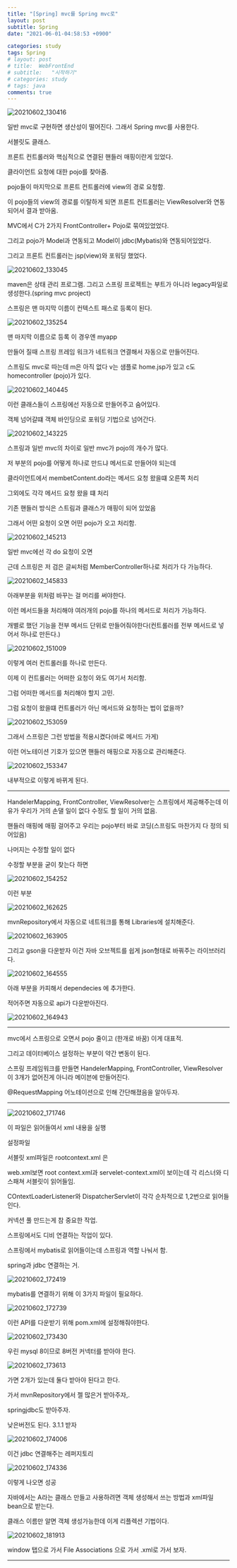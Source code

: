 ```yaml
---
title: "[Spring] mvc를 Spring mvc로"
layout: post
subtitle: Spring
date: "2021-06-01-04:58:53 +0900"

categories: study
tags: Spring
# layout: post
# title:  WebFrontEnd
# subtitle:   "시작하기"
# categories: study
# tags: java
comments: true
---
```



![20210602_130416](/assets/20210602_130416.png)

일반 mvc로 구현하면 생산성이 떨어진다. 그래서 Spring mvc를 사용한다.

서블릿도 클래스.

프론트 컨트롤러와 핵심적으로 연결된 핸들러 매핑이란게 있었다.

클라이언트 요청에 대한 pojo를 찾아줌.

pojo들이 마지막으로 프론트 컨트롤러에 view의 경로 요청함.

이 pojo들의 view의 경로를 이탈하게 되면 프론트 컨트롤러는 ViewResolver와 연동되어서 결과 받아옴.

MVC에서 C가 2가지 FrontController+ Pojo로 묶여있었었다.

그리고 pojo가 Model과 연동되고 Model이 jdbc(Mybatis)와 연동되어있었다.


그리고 프론트 컨트롤러는 jsp(view)와 포워딩 했었다.


![20210602_133045](/assets/20210602_133045.png)


maven은 상태 관리 프로그램.
그리고 스프링 프로젝트는 부트가 아니라 legacy파일로 생성한다.(spring mvc project)


스프링은 맨 마지막 이름이 컨텍스트 패스로 등록이 된다.

![20210602_135254](/assets/20210602_135254.png)

맨 마지막 이름으로 등록 이 경우엔 myapp


만들어 질때 스프링 프레임 워크가 네트워크 연결해서 자동으로 만들어진다.

스프링도 mvc로 따는데 m은 아직 없다 v는 샘플로 home.jsp가 있고
c도 homecontroller (pojo)가 있다.


![20210602_140445](/assets/20210602_140445.png)

이런 클래스들이 스프링에선 자동으로 만들어주고 숨어있다.

객체 넘어갈떄 객체 바인딩으로 포워딩 기법으로 넘어간다.

![20210602_143225](/assets/20210602_143225.png)

스프링과 일반 mvc의 차이로
일반 mvc가 pojo의 개수가 많다.


저 부분의 pojo를 어떻게 하나로 만드냐
메서드로 만들어야 되는데

클라이언트에서 membetContent.do라는 메서드 요청 왔을떄 오른쪽 처리

그외에도 각각 메서드 요청 왔을 떄 처리



기존 핸들러 방식은 스트림과 클래스가 매핑이 되어 있었음

그래서 어떤 요청이 오면 어떤 pojo가 오고 처리함.


![20210602_145213](/assets/20210602_145213.png)

일반 mvc에선 각 do 요청이 오면

근데 스프링은 저 검은 글씨처럼 MemberController하나로 처리가 다 가능하다.

![20210602_145833](/assets/20210602_145833.png)

아래부분을 위처럼 바꾸는 걸 머리를 써야한다.

이런 메서드들을 처리해야 여러개의 pojo를 하나의 메서드로 처리가 가능하다.


개별로 했던 기능을 전부 메서드 단위로 만들어줘야한다(컨트롤러를 전부 메서드로 넣어서 하나로 만든다.)

![20210602_151009](/assets/20210602_151009.png)

이렇게 여러 컨트롤러를 하나로 만든다.

이제 이 컨트롤러는 어떠한 요청이 와도 여기서 처리함.

그럼 어떠한 메서드를 처리해야 할지 고민.

그럼 요청이 왔을떄 컨트롤러가 아닌 메서드와 요청하는 법이 없을까?

![20210602_153059](/assets/20210602_153059.png)

그래서 스프링은 그런 방법을 적용시켰다(바로 메서드 가게)

이런 어노테이션 기호가 있으면 핸들러 매핑으로 자동으로 관리해준다.


![20210602_153347](/assets/20210602_153347.png)

내부적으로 이렇게 바뀌게 된다.


----

HandelerMapping, FrontController, ViewResolver는 스프링에서 제공해주는데 이유가 우리가 거의 손댈 일이 없다 수정도 할 일이 거의 없음.


핸들러 매핑에 매핑 걸어주고 우리는 pojo부터 바로 코딩(스프링도 마찬가지 다 정의 되어있음)

나머지는 수정할 일이 없다

수정할 부분을 굳이 찾는다 하면

![20210602_154252](/assets/20210602_154252.png)

이런 부분


![20210602_162625](/assets/20210602_162625.png)

mvnRepository에서 자동으로 네트워크를 통해 Libraries에 설치해준다.

![20210602_163905](/assets/20210602_163905.png)


그리고 gson을 다운받자
이건 자바 오브젝트를 쉽게 json형태로 바꿔주는 라이브러리다.

![20210602_164555](/assets/20210602_164555.png)

아래 부분을 카피해서 dependecies 에 추가한다.

적어주면 자동으로 api가 다운받아진다.

![20210602_164943](/assets/20210602_164943.png)

----



mvc에서 스프링으로 오면서 pojo 줄이고 (한개로 바꿈) 이게 대표적.

그리고 데이터베이스 설정하는 부분이 약간 변동이 된다.

스프링 프레임워크를 만들면 HandelerMapping, FrontController, ViewResolver 이 3개가 없어진게 아니라 메이븐에 만들어진다.

@RequestMapping 어노테이션으로 인해 간단해졌음을 알아두자.

-----


![20210602_171746](/assets/20210602_171746.png)

이 파일은 읽어들여서 xml 내용을 실행

설정파일

서블릿 xml파일은 rootcontext.xml 은

web.xml보면
root context.xml과 servelet-context.xml이 보이는데 각 리스너와 디스패쳐 서블릿이 읽어들임.

COntextLoaderListener와 DispatcherServlet이 각각 순차적으로 1,2번으로 읽어들인다.


커넥션 풀 만드는게 참 중요한 작업.

스프링에서도 디비 연결하는 작업이 있다.

스프링에서 mybatis로 읽어들이는데
스프링과 역할 나눠서 함.

spring과 jdbc 연결하는 거.


![20210602_172419](/assets/20210602_172419.png)

mybatis를 연결하기 위해 이 3가지 파일이 필요하다.

![20210602_172739](/assets/20210602_172739.png)

이런 API를 다운받기 위해 pom.xml에 설정해줘야한다.



![20210602_173430](/assets/20210602_173430.png)

우린 mysql 8이므로 8버전 커넥터를 받아야 한다.

![20210602_173613](/assets/20210602_173613.png)

가면 2개가 있는데 둘다 받아야 된다고 한다.

가서 mvnRepository에서 젤 많은거 받아주자,.

springjdbc도 받아주자.

낮은버전도 된다. 3.1.1 받자

![20210602_174006](/assets/20210602_174006.png)


이건 jdbc 연결해주는 레퍼지토리



![20210602_174336](/assets/20210602_174336.png)

이렇게 나오면 성공

자바에서는 A라는 클래스 만들고 사용하려면 객체 생성해서 쓰는 방법과
xml파일 bean으로 받는다.



클래스 이름만 알면 객체 생성가능한데 이게 리플렉션 기법이다.

![20210602_181913](/assets/20210602_181913.png)


 window 탭으로 가서 File Associations 으로 가서 .xml로 가서 보자.

 


----
